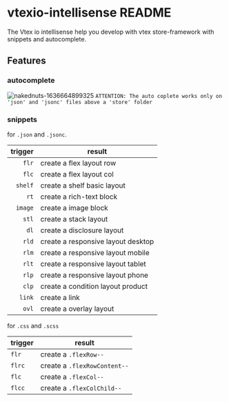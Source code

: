# vtexio-intellisense README

The Vtex io intellisense help you develop with vtex store-framework with snippets and autocomplete.

## Features

### autocomplete 

![nakednuts-1636664899325](https://user-images.githubusercontent.com/48053804/141369446-3df45670-6d9b-4f4b-8e96-435518b884d9.gif)
`ATTENTION: The auto coplete works only on 'json' and 'jsonc' files above a 'store' folder `

### snippets 

for `.json` and `.jsonc`.

| trigger   | result                             |
| --------: | ---------------------------------- |
| `flr`     | create a flex layout row           |
| `flc`     | create a flex layout col           |
| `shelf`   | create a shelf basic layout        |
| `rt`      | create a rich-text block           |
| `image`   | create a image block               |
| `stl`     | create a stack layout              |
| `dl`      | create a disclosure layout         |
| `rld`     | create a responsive layout desktop |
| `rlm`     | create a responsive layout mobile  |
| `rlt`     | create a responsive layout tablet  |
| `rlp`     | create a responsive layout phone   |
| `clp`     | create a condition layout product  |
| `link`    | create a link                      |
| `ovl`     | create a overlay layout            |

for `.css` and  `.scss`

| trigger |  result                       |
| ------- | ----------------------------- |
| `flr`   | create a `.flexRow--`         |
| `flrc`  | create a `.flexRowContent--`  |
| `flc`   | create a `.flexCol--`         |
| `flcc`  | create a `.flexColChild--`    |

<!-- 

## Requirements

If you have any requirements or dependencies, add a section describing those and how to install and configure them.

## Extension Settings

Include if your extension adds any VS Code settings through the `contributes.configuration` extension point.

For example:

This extension contributes the following settings:

* `myExtension.enable`: enable/disable this extension
* `myExtension.thing`: set to `blah` to do something

## Known Issues

Calling out known issues can help limit users opening duplicate issues against your extension.

## Release Notes

Users appreciate release notes as you update your extension.

### 1.0.0

Initial release of ...

### 1.0.1

Fixed issue #.

### 1.1.0

Added features X, Y, and Z.

-----------------------------------------------------------------------------------------------------------

## Working with Markdown

**Note:** You can author your README using Visual Studio Code.  Here are some useful editor keyboard shortcuts:

* Split the editor (`Cmd+\` on macOS or `Ctrl+\` on Windows and Linux)
* Toggle preview (`Shift+CMD+V` on macOS or `Shift+Ctrl+V` on Windows and Linux)
* Press `Ctrl+Space` (Windows, Linux) or `Cmd+Space` (macOS) to see a list of Markdown snippets

### For more information

* [Visual Studio Code's Markdown Support](http://code.visualstudio.com/docs/languages/markdown)
* [Markdown Syntax Reference](https://help.github.com/articles/markdown-basics/)

**Enjoy!** -->
